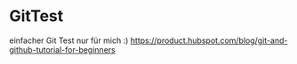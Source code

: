# GitTest
einfacher Git Test nur für mich :)
https://product.hubspot.com/blog/git-and-github-tutorial-for-beginners
